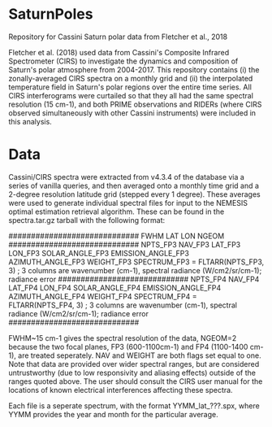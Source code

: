 # SaturnPoles
Repository for Cassini Saturn polar data from Fletcher et al., 2018

Fletcher et al. (2018) used data from Cassini's Composite Infrared Spectrometer (CIRS) to investigate the dynamics and composition of Saturn's polar atmosphere from 2004-2017.  This repository contains (i) the zonally-averaged CIRS spectra on a monthly grid and (ii) the interpolated temperature field in Saturn's polar regions over the entire time series.  All CIRS interferograms were curtailed so that they all had the same spectral resolution (15 cm-1), and both PRIME observations and RIDERs (where CIRS observed simultaneously with other Cassini instruments) were included in this analysis.

# Data
Cassini/CIRS spectra were extracted from v4.3.4 of the database via a series of vanilla queries, and then averaged onto a monthly time grid and a 2-degree resolution latitude grid (stepped every 1 degree).  These averages were used to generate individual spectral files for input to the NEMESIS optimal estimation retrieval algorithm.  These can be found in the spectra.tar.gz tarball with the following format:

#############################
FWHM LAT LON NGEOM
#############################
NPTS_FP3
NAV_FP3
LAT_FP3 LON_FP3 SOLAR_ANGLE_FP3 EMISSION_ANGLE_FP3 AZIMUTH_ANGLE_FP3 WEIGHT_FP3
SPECTRUM_FP3 = FLTARR(NPTS_FP3, 3) ; 3 columns are wavenumber (cm-1), spectral radiance (W/cm2/sr/cm-1); radiance error
#############################
NPTS_FP4
NAV_FP4
LAT_FP4 LON_FP4 SOLAR_ANGLE_FP4 EMISSION_ANGLE_FP4 AZIMUTH_ANGLE_FP4 WEIGHT_FP4
SPECTRUM_FP4 = FLTARR(NPTS_FP4, 3) ; 3 columns are wavenumber (cm-1), spectral radiance (W/cm2/sr/cm-1); radiance error
#############################

FWHM~15 cm-1 gives the spectral resolution of the data, NGEOM=2 because the two focal planes, FP3 (600-1100cm-1) and FP4 (1100-1400 cm-1), are treated seperately.  NAV and WEIGHT are both flags set equal to one.  Note that data are provided over wider spectral ranges, but are considered untrustworthy (due to low responsivity and aliasing effects) outside of the ranges quoted above.  The user should consult the CIRS user manual for the locations of known electrical interferences affecting these spectra.

Each file is a seperate spectrum, with the format YYMM_lat_???.spx, where YYMM provides the year and month for the particular average.  
